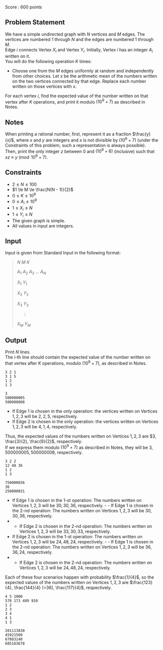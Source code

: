 Score : $600$ points

## Problem Statement

We have a simple undirected graph with $N$ vertices and $M$ edges. The vertices are numbered $1$ through $N$ and the edges are numbered $1$ through $M$.<br>
Edge $i$ connects Vertex $X_i$ and Vertex $Y_i$. Initially, Vertex $i$ has an integer $A_i$ written on it.<br>
You will do the following operation $K$ times:

- Choose one from the $M$ edges uniformly at random and independently from other choices. Let $x$ be the arithmetic mean of the numbers written on the two vertices connected by that edge. Replace each number written on those vertices with $x$.

For each vertex $i$, find the expected value of the number written on that vertex after $K$ operations, and print it modulo $(10^9 + 7)$ as described in Notes.

## Notes

When printing a rational number, first, represent it as a fraction $\frac{y}{x}$, where $x$ and $y$ are integers and $x$ is not divisible by $(10^9+7)$ (under the Constraints of this problem, such a representation is always possible).<br>
Then, print the only integer $z$ between $0$ and $(10^9+6)$ (inclusive) such that $xz \equiv y \pmod {10^9+7}$.

## Constraints

- $2 \le N \le 100$
- $1 \le M \le \frac{N(N - 1)}{2}$
- $0 \le K \le 10^9$
- $0 \le A_i \le 10^9$
- $1 \le X_i \le N$
- $1 \le Y_i \le N$
- The given graph is simple.
- All values in input are integers.

## Input

Input is given from Standard Input in the following format:

> $N$ $M$ $K$
> 
> $A_1$ $A_2$ $A_3$ $\dots$ $A_N$
> 
> $X_1$ $Y_1$
> 
> $X_2$ $Y_2$
> 
> $X_3$ $Y_3$
> 
> $\hspace{15pt} \vdots$
> 
> $X_M$ $Y_M$

## Output

Print $N$ lines.<br>
The $i$-th line should contain the expected value of the number written on that vertex after $K$ operations, modulo $(10^9 + 7)$, as described in Notes.

```input1
3 2 1
3 1 5
1 2
1 3
```

```output1
3
500000005
500000008
```

- If Edge $1$ is chosen in the only operation: the vertices written on Vertices $1, 2, 3$ will be $2, 2, 5$, respectively.
- If Edge $2$ is chosen in the only operation: the vertices written on Vertices $1, 2, 3$ will be $4, 1, 4$, respectively.

Thus, the expected values of the numbers written on Vertices $1, 2, 3$ are $3, \frac{3}{2}, \frac{9}{2}$, respectively.<br>
If we express them modulo $(10^9 + 7)$ as described in Notes, they will be $3, 500000005, 500000008$, respectively.

```input2
3 2 2
12 48 36
1 2
1 3
```

```output2
750000036
36
250000031
```

- If Edge $1$ is chosen in the $1$-st operation:
    The numbers written on Vertices $1, 2, 3$ will be $30, 30, 36$, respectively.  -   - If Edge $1$ is chosen in the $2$-nd operation:
The numbers written on Vertices $1, 2, 3$ will be $30, 30, 36$, respectively.
-   - If Edge $2$ is chosen in the $2$-nd operation:
The numbers written on Vertices $1, 2, 3$ will be $33, 30, 33$, respectively.
- If Edge $2$ is chosen in the $1$-st operation:
    The numbers written on Vertices $1, 2, 3$ will be $24, 48, 24$, respectively.  -   - If Edge $1$ is chosen in the $2$-nd operation:
The numbers written on Vertices $1, 2, 3$ will be $36, 36, 24$, respectively.
-   - If Edge $2$ is chosen in the $2$-nd operation:
The numbers written on Vertices $1, 2, 3$ will be $24, 48, 24$, respectively.

Each of these four scenarios happen with probability $\frac{1}{4}$, so the expected values of the numbers written on Vertices $1, 2, 3$ are $\frac{123}{4}, \frac{144}{4} (=36), \frac{117}{4}$, respectively.

```input3
4 5 1000
578 173 489 910
1 2
2 3
3 4
4 1
1 3
```

```output3
201113830
45921509
67803140
685163678
```